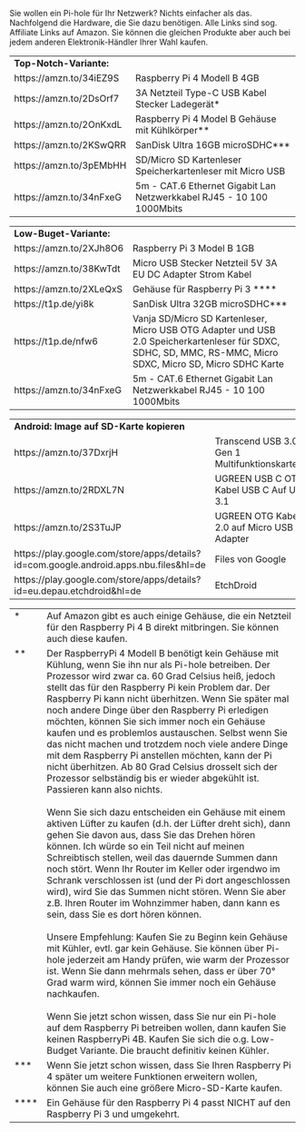 
Sie wollen ein Pi-hole für Ihr Netzwerk? Nichts einfacher als das. Nachfolgend die Hardware, die Sie dazu benötigen. Alle Links sind sog. Affiliate Links auf Amazon. Sie können die gleichen Produkte aber auch bei jedem anderen Elektronik-Händler Ihrer Wahl kaufen.

<table>
<tr>
  <td><b>Top-Notch-Variante:</b><td>
<tr><td>https://amzn.to/34iEZ9S <td>Raspberry Pi 4 Modell B 4GB 
<tr><td>https://amzn.to/2DsOrf7 <td>3A Netzteil Type-C USB Kabel Stecker Ladegerät* 
<tr><td>https://amzn.to/2OnKxdL <td>Raspberry Pi 4 Model B Gehäuse mit Kühlkörper**
<tr><td>https://amzn.to/2KSwQRR <td>SanDisk Ultra 16GB microSDHC***
<tr><td>https://amzn.to/3pEMbHH <td>SD/Micro SD Kartenleser Speicherkartenleser mit Micro USB 
<tr><td>https://amzn.to/34nFxeG <td>5m - CAT.6 Ethernet Gigabit Lan Netzwerkkabel RJ45 - 10 100 1000Mbits
</table>

<table>
<tr>
  <td><b>Low-Buget-Variante:</b><td>
<tr><td>https://amzn.to/2XJh8O6 <td>Raspberry Pi 3 Model B 1GB
<tr><td>https://amzn.to/38KwTdt <td>Micro USB Stecker Netzteil 5V 3A EU DC Adapter Strom Kabel 
<tr><td>https://amzn.to/2XLeQxS <td>Gehäuse für Raspberry Pi 3 ****
<tr><td>https://t1p.de/yi8k <td>SanDisk Ultra 32GB microSDHC***
<tr><td>https://t1p.de/nfw6 <td>Vanja SD/Micro SD Kartenleser, Micro USB OTG Adapter und USB 2.0 Speicherkartenleser für SDXC, SDHC, SD, MMC, RS-MMC, Micro SDXC, Micro SD, Micro SDHC Karte
<tr><td>https://amzn.to/34nFxeG <td>5m - CAT.6 Ethernet Gigabit Lan Netzwerkkabel RJ45 - 10 100 1000Mbits
</table>


<table>
<tr>
  <td width="50%"><b>Android: Image auf SD-Karte kopieren</b><td width="50%">
<tr><td>https://amzn.to/37DxrjH <td>Transcend USB 3.0 / 3.1 Gen 1 Multifunktionskartenleser
<tr><td>https://amzn.to/2RDXL7N <td>UGREEN USB C OTG Kabel USB C Auf USB 3.1  
<tr><td>https://amzn.to/2S3TuJP <td>UGREEN OTG Kabel USB 2.0 auf Micro USB OTG Adapter
<tr><td>https://play.google.com/store/apps/details?id=com.google.android.apps.nbu.files&hl=de <td>Files von Google
<tr><td>https://play.google.com/store/apps/details?id=eu.depau.etchdroid&hl=de <td>EtchDroid 
  </table>


<table>

<tr><td valign=top>* <td>Auf Amazon gibt es auch einige Gehäuse, die ein Netzteil für den Raspberry Pi 4 B direkt mitbringen. Sie können auch diese kaufen.
<tr><td valign=top>** <td>Der RaspberryPi 4 Modell B benötigt kein Gehäuse mit Kühlung, wenn Sie ihn nur als Pi-hole betreiben. Der Prozessor wird zwar ca. 60 Grad Celsius heiß, jedoch stellt das für den Raspberry Pi kein Problem dar. Der Raspberry Pi kann nicht überhitzen. Wenn Sie später mal noch andere Dinge über den Raspberry Pi erledigen möchten, können Sie sich immer noch ein Gehäuse kaufen und es problemlos austauschen. Selbst wenn Sie das nicht machen und trotzdem noch viele andere Dinge mit dem Raspberry Pi anstellen möchten, kann der Pi nicht überhitzen. Ab 80 Grad Celsius drosselt sich der Prozessor selbständig bis er wieder abgekühlt ist. Passieren kann also nichts.
<br><br>
Wenn Sie sich dazu entscheiden ein Gehäuse mit einem aktiven Lüfter zu kaufen (d.h. der Lüfter dreht sich), dann gehen Sie davon aus, dass Sie das Drehen hören können. Ich würde so ein Teil nicht auf meinen Schreibtisch stellen, weil das dauernde Summen dann noch stört. Wenn Ihr Router im Keller oder irgendwo im Schrank verschlossen ist (und der Pi dort angeschlossen wird), wird Sie das Summen nicht stören. Wenn Sie aber z.B. Ihren Router im Wohnzimmer haben, dann kann es sein, dass Sie es dort hören können. 
<br><br>
Unsere Empfehlung: Kaufen Sie zu Beginn kein Gehäuse mit Kühler, evtl. gar kein Gehäuse. Sie können über Pi-hole jederzeit am Handy prüfen, wie warm der Prozessor ist. Wenn Sie dann mehrmals sehen, dass er über 70° Grad warm wird, können Sie immer noch ein Gehäuse nachkaufen.
<br><br>
Wenn Sie jetzt schon wissen, dass Sie nur ein Pi-hole auf dem Raspberry Pi betreiben wollen, dann kaufen Sie keinen RaspberryPi 4B. Kaufen Sie sich die o.g. Low-Budget Variante. Die braucht definitiv keinen Kühler.

<tr><td valign=top>*** <td>Wenn Sie jetzt schon wissen, dass Sie Ihren Raspberry Pi 4 später um weitere Funktionen erweitern wollen, können Sie auch eine größere Micro-SD-Karte kaufen.

<tr><td valign=top>**** <td>Ein Gehäuse für den Raspberry Pi 4 passt NICHT auf den Raspberry Pi 3 und umgekehrt.
</table>
